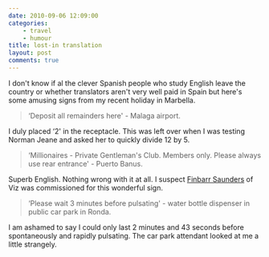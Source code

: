 ```yaml
---
date: 2010-09-06 12:09:00
categories:
    - travel
    - humour
title: lost-in translation
layout: post
comments: true
---
```

I don't know if al the clever Spanish people who study English leave the
country or whether translators aren't very well paid in Spain but here's
some amusing signs from my recent holiday in Marbella.

> ‘Deposit all remainders here' - Malaga airport.

I duly placed ‘2' in the receptacle. This was left over when I was
testing Norman Jeane and asked her to quickly divide 12 by 5.

> ‘Millionaires - Private Gentleman's Club. Members only. Please always
> use rear entrance' - Puerto Banus.

Superb English. Nothing wrong with it at all. I suspect
[Finbarr Saunders][] of Viz was commissioned for this wonderful sign.

> ‘Please wait 3 minutes before pulsating' - water bottle dispenser in
> public car park in Ronda.

I am ashamed to say I could only last 2 minutes and 43 seconds before
spontaneously and rapidly pulsating. The car park attendant looked at me
a little strangely.

  [Finbarr Saunders]: http://en.wikipedia.org/wiki/Finbarr_Saunders
